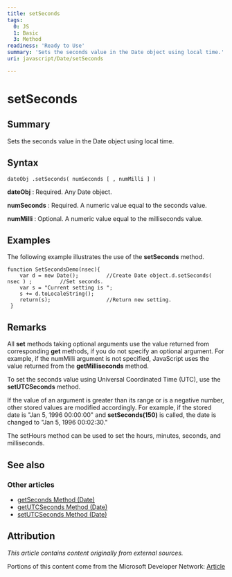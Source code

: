 ```yaml
---
title: setSeconds
tags:
  0: JS
  1: Basic
  3: Method
readiness: 'Ready to Use'
summary: 'Sets the seconds value in the Date object using local time.'
uri: javascript/Date/setSeconds

---
```

# setSeconds

## Summary

Sets the seconds value in the Date object using local time.

## Syntax

    dateObj .setSeconds( numSeconds [ , numMilli ] )

**dateObj**
:   Required. Any Date object.

**numSeconds**
:   Required. A numeric value equal to the seconds value.

**numMilli**
:   Optional. A numeric value equal to the milliseconds value.

## Examples

The following example illustrates the use of the **setSeconds** method.

``` {.js}
function SetSecondsDemo(nsec){
    var d = new Date();         //Create Date object.d.setSeconds( nsec ) ;         //Set seconds.
    var s = "Current setting is ";
    s += d.toLocaleString();
    return(s);                  //Return new setting.
 }
```

## Remarks

All **set** methods taking optional arguments use the value returned from corresponding **get** methods, if you do not specify an optional argument. For example, if the numMilli argument is not specified, JavaScript uses the value returned from the **getMilliseconds** method.

To set the seconds value using Universal Coordinated Time (UTC), use the **setUTCSeconds** method.

If the value of an argument is greater than its range or is a negative number, other stored values are modified accordingly. For example, if the stored date is "Jan 5, 1996 00:00:00" and **setSeconds(150)** is called, the date is changed to "Jan 5, 1996 00:02:30."

The setHours method can be used to set the hours, minutes, seconds, and milliseconds.

## See also

### Other articles

-   [getSeconds Method (Date)](/javascript/Date/getSeconds)
-   [getUTCSeconds Method (Date)](/javascript/Date/getUTCSeconds)
-   [setUTCSeconds Method (Date)](/javascript/Date/setUTCSeconds)

## Attribution

*This article contains content originally from external sources.*

Portions of this content come from the Microsoft Developer Network: [Article](http://msdn.microsoft.com/en-us/library/ie/df6eb6zf(v=vs.94).aspx)

